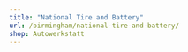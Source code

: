 ```yaml
---
title: "National Tire and Battery"
url: /birmingham/national-tire-and-battery/
shop: Autowerkstatt
---
```

